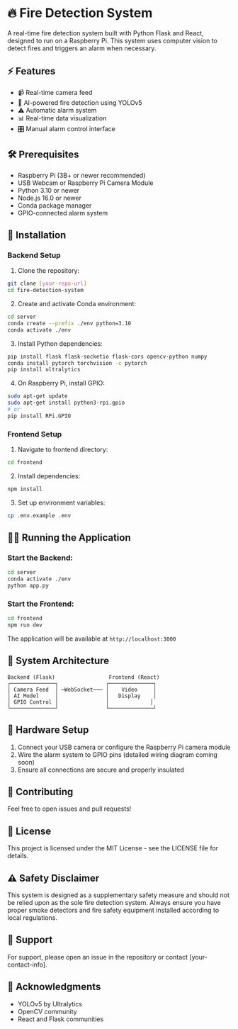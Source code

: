 # 🔥 Fire Detection System

A real-time fire detection system built with Python Flask and React, designed to run on a Raspberry Pi. This system uses computer vision to detect fires and triggers an alarm when necessary.

## ⚡ Features

- 📹 Real-time camera feed
- 🤖 AI-powered fire detection using YOLOv5
- ⚠️ Automatic alarm system
- 📊 Real-time data visualization
- 🎛️ Manual alarm control interface

## 🛠️ Prerequisites

- Raspberry Pi (3B+ or newer recommended)
- USB Webcam or Raspberry Pi Camera Module
- Python 3.10 or newer
- Node.js 16.0 or newer
- Conda package manager
- GPIO-connected alarm system

## 🚀 Installation

### Backend Setup

1. Clone the repository:
```bash
git clone [your-repo-url]
cd fire-detection-system
```

2. Create and activate Conda environment:
```bash
cd server
conda create --prefix ./env python=3.10
conda activate ./env
```

3. Install Python dependencies:
```bash
pip install flask flask-socketio flask-cors opencv-python numpy
conda install pytorch torchvision -c pytorch
pip install ultralytics
```

4. On Raspberry Pi, install GPIO:
```bash
sudo apt-get update
sudo apt-get install python3-rpi.gpio
# or
pip install RPi.GPIO
```

### Frontend Setup

1. Navigate to frontend directory:
```bash
cd frontend
```

2. Install dependencies:
```bash
npm install
```

3. Set up environment variables:
```bash
cp .env.example .env
```

## 🏃‍♂️ Running the Application

### Start the Backend:
```bash
cd server
conda activate ./env
python app.py
```

### Start the Frontend:
```bash
cd frontend
npm run dev
```

The application will be available at `http://localhost:3000`

## 📐 System Architecture

```
Backend (Flask)                 Frontend (React)
┌──────────────┐               ┌──────────────┐
│ Camera Feed  │ ─WebSocket─── │    Video     │
│ AI Model     │               │   Display    │
│ GPIO Control │               │             │
└──────────────┘               └──────────────┘
```

## 🔌 Hardware Setup

1. Connect your USB camera or configure the Raspberry Pi camera module
2. Wire the alarm system to GPIO pins (detailed wiring diagram coming soon)
3. Ensure all connections are secure and properly insulated

## 👥 Contributing

Feel free to open issues and pull requests!

## 📝 License

This project is licensed under the MIT License - see the LICENSE file for details.

## ⚠️ Safety Disclaimer

This system is designed as a supplementary safety measure and should not be relied upon as the sole fire detection system. Always ensure you have proper smoke detectors and fire safety equipment installed according to local regulations.

## 🤝 Support

For support, please open an issue in the repository or contact [your-contact-info].

## 🙏 Acknowledgments

- YOLOv5 by Ultralytics
- OpenCV community
- React and Flask communities